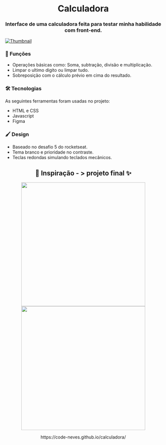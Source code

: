 <h1 align="center"> Calculadora </h1>

<h3 align="center">Interface de uma calculadora feita para testar minha habilidade com front-end. </h3>
 

[![Thumbnail](https://user-images.githubusercontent.com/127349682/229259147-a35d41dc-3a9a-4c0c-b1e9-abe966640c8e.png)](https://user-images.githubusercontent.com/127349682/229249117-bc3e691d-ac26-4d13-92a3-7aa68f9d285c.mp4)    




### 📱 Funções

-  Operações básicas como: Soma, subtração, divisão e multiplicação.
-  Limpar o ultimo digito ou limpar tudo.
-  Sobreposição com o cálculo prévio em cima do resultado.

### 🛠 Tecnologias

As seguintes ferramentas foram usadas no projeto:

- HTML e CSS
- Javascript
- Figma

### 🖌️ Design
- Baseado no desafio 5 do rocketseat.
- Tema branco e prioridade no contraste.
- Teclas redondas simulando teclados mecânicos.




<h2 align="center">   🍇 Inspiração - > projeto final ✨ </h2>
<p align="center">
<img width="400"  src="https://user-images.githubusercontent.com/127349682/229248295-d7c66cb6-50c9-474b-a83c-0d890f0f2a22.png"> <img width="400" src="https://user-images.githubusercontent.com/127349682/229248063-34e2da3a-7390-4538-8679-7e8c07f599ed.png">
</p>




<p align="center">https://code-neves.github.io/calculadora/

